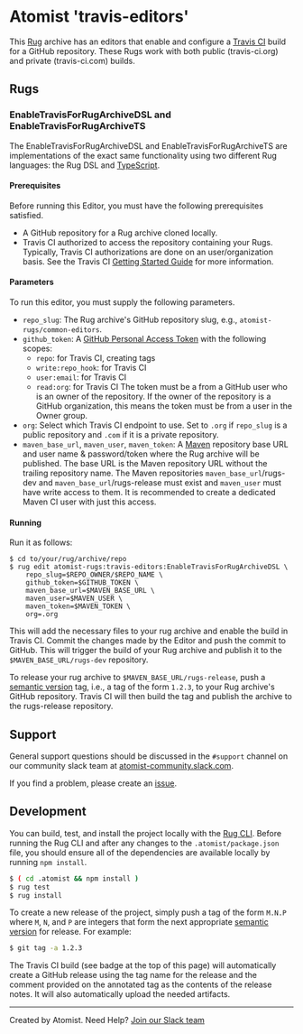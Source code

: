 # Atomist 'travis-editors'

This [Rug](http://docs.atomist.com/) archive has an editors that
enable and configure a [Travis CI](https://travis-ci.org/) build for a
GitHub repository.  These Rugs work with both public (travis-ci.org)
and private (travis-ci.com) builds.

## Rugs

### EnableTravisForRugArchiveDSL and EnableTravisForRugArchiveTS

The EnableTravisForRugArchiveDSL and EnableTravisForRugArchiveTS are
implementations of the exact same functionality using two different
Rug languages: the Rug DSL and [TypeScript][ts].

[ts]: https://www.typescriptlang.org/

#### Prerequisites

Before running this Editor, you must have the following prerequisites
satisfied.

*   A GitHub repository for a Rug archive cloned locally.
*   Travis CI authorized to access the repository containing your
    Rugs.  Typically, Travis CI authorizations are done on an
    user/organization basis.  See the Travis
    CI [Getting Started Guide][travis-start] for more information.

#### Parameters

To run this editor, you must supply the following parameters.

*   `repo_slug`: The Rug archive's GitHub repository slug, e.g.,
    `atomist-rugs/common-editors`.
*   `github_token`: A [GitHub Personal Access Token][gh-token] with
    the following scopes:
    -    `repo`: for Travis CI, creating tags
    -    `write:repo_hook`: for Travis CI
    -    `user:email`: for Travis CI
    -    `read:org`: for Travis CI
    The token must be a from a GitHub user who is an owner of the
    repository.  If the owner of the repository is a GitHub
    organization, this means the token must be from a user in the
    Owner group.
*   `org`: Select which Travis CI endpoint to use.  Set to `.org` if
    `repo_slug` is a public repository and `.com` if it is a private
    repository.
*   `maven_base_url`, `maven_user`, `maven_token`: A [Maven][maven]
    repository base URL and user name & password/token where the Rug
    archive will be published.  The base URL is the Maven repository
    URL without the trailing repository name.  The Maven repositories
    `maven_base_url`/rugs-dev and `maven_base_url`/rugs-release must
    exist and `maven_user` must have write access to them.  It is
    recommended to create a dedicated Maven CI user with just this
    access.

[travis-start]: https://docs.travis-ci.com/user/getting-started/
[gh-token]: https://github.com/settings/tokens
[maven]: https://maven.apache.org/

#### Running

Run it as follows:

```
$ cd to/your/rug/archive/repo
$ rug edit atomist-rugs:travis-editors:EnableTravisForRugArchiveDSL \
    repo_slug=$REPO_OWNER/$REPO_NAME \
    github_token=$GITHUB_TOKEN \
    maven_base_url=$MAVEN_BASE_URL \
    maven_user=$MAVEN_USER \
    maven_token=$MAVEN_TOKEN \
    org=.org
```

This will add the necessary files to your rug archive and enable the
build in Travis CI.  Commit the changes made by the Editor and push
the commit to GitHub.  This will trigger the build of your Rug archive
and publish it to the `$MAVEN_BASE_URL/rugs-dev` repository.

To release your rug archive to `$MAVEN_BASE_URL/rugs-release`, push
a [semantic version][semver] tag, i.e., a tag of the form `1.2.3`, to
your Rug archive's GitHub repository.  Travis CI will then build the
tag and publish the archive to the rugs-release repository.

[cli]: https://github.com/atomist/rug-cli
[semver]: http://semver.org

## Support

General support questions should be discussed in the `#support`
channel on our community slack team
at [atomist-community.slack.com](https://join.atomist.com).

If you find a problem, please create an [issue][].

[issue]: https://github.com/atomist-rugs/travis-editors/issues

## Development

You can build, test, and install the project locally with
the [Rug CLI][cli].  Before running the Rug CLI and after any changes
to the `.atomist/package.json` file, you should ensure all of the
dependencies are available locally by running `npm install`.

[cli]: https://github.com/atomist/rug-cli

```sh
$ ( cd .atomist && npm install )
$ rug test
$ rug install
```

To create a new release of the project, simply push a tag of the form
`M.N.P` where `M`, `N`, and `P` are integers that form the next
appropriate [semantic version][semver] for release.  For example:

```sh
$ git tag -a 1.2.3
```

The Travis CI build (see badge at the top of this page) will
automatically create a GitHub release using the tag name for the
release and the comment provided on the annotated tag as the contents
of the release notes.  It will also automatically upload the needed
artifacts.

---
Created by Atomist. Need Help? <a href="https://join.atomist.com/">Join our Slack team</a>
